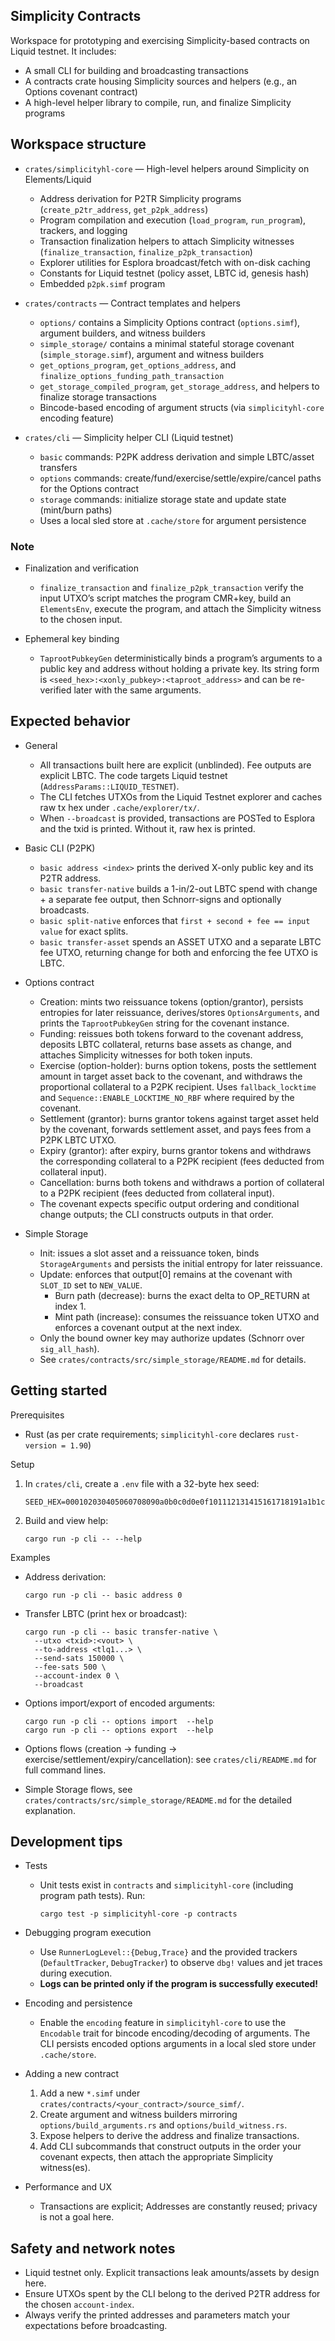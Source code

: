 ## Simplicity Contracts

Workspace for prototyping and exercising Simplicity-based contracts on Liquid testnet. It includes:
- A small CLI for building and broadcasting transactions
- A contracts crate housing Simplicity sources and helpers (e.g., an Options covenant contract)
- A high-level helper library to compile, run, and finalize Simplicity programs

## Workspace structure

- `crates/simplicityhl-core` — High-level helpers around Simplicity on Elements/Liquid
  - Address derivation for P2TR Simplicity programs (`create_p2tr_address`, `get_p2pk_address`)
  - Program compilation and execution (`load_program`, `run_program`), trackers, and logging
  - Transaction finalization helpers to attach Simplicity witnesses (`finalize_transaction`, `finalize_p2pk_transaction`)
  - Explorer utilities for Esplora broadcast/fetch with on-disk caching
  - Constants for Liquid testnet (policy asset, LBTC id, genesis hash)
  - Embedded `p2pk.simf` program

- `crates/contracts` — Contract templates and helpers
  - `options/` contains a Simplicity Options contract (`options.simf`), argument builders, and witness builders
  - `simple_storage/` contains a minimal stateful storage covenant (`simple_storage.simf`), argument and witness builders
  - `get_options_program`, `get_options_address`, and `finalize_options_funding_path_transaction`
  - `get_storage_compiled_program`, `get_storage_address`, and helpers to finalize storage transactions
  - Bincode-based encoding of argument structs (via `simplicityhl-core` encoding feature)

- `crates/cli` — Simplicity helper CLI (Liquid testnet)
  - `basic` commands: P2PK address derivation and simple LBTC/asset transfers
  - `options` commands: create/fund/exercise/settle/expire/cancel paths for the Options contract
  - `storage` commands: initialize storage state and update state (mint/burn paths)
  - Uses a local sled store at `.cache/store` for argument persistence

### Note

- Finalization and verification
  - `finalize_transaction` and `finalize_p2pk_transaction` verify the input UTXO’s script matches the program CMR+key, build an `ElementsEnv`, execute the program, and attach the Simplicity witness to the chosen input.

- Ephemeral key binding
  - `TaprootPubkeyGen` deterministically binds a program’s arguments to a public key and address without holding a private key. Its string form is `<seed_hex>:<xonly_pubkey>:<taproot_address>` and can be re-verified later with the same arguments.

## Expected behavior

- General
  - All transactions built here are explicit (unblinded). Fee outputs are explicit LBTC. The code targets Liquid testnet (`AddressParams::LIQUID_TESTNET`).
  - The CLI fetches UTXOs from the Liquid Testnet explorer and caches raw tx hex under `.cache/explorer/tx/`.
  - When `--broadcast` is provided, transactions are POSTed to Esplora and the txid is printed. Without it, raw hex is printed.

- Basic CLI (P2PK)
  - `basic address <index>` prints the derived X-only public key and its P2TR address.
  - `basic transfer-native` builds a 1-in/2-out LBTC spend with change + a separate fee output, then Schnorr-signs and optionally broadcasts.
  - `basic split-native` enforces that `first + second + fee == input value` for exact splits.
  - `basic transfer-asset` spends an ASSET UTXO and a separate LBTC fee UTXO, returning change for both and enforcing the fee UTXO is LBTC.

- Options contract
  - Creation: mints two reissuance tokens (option/grantor), persists entropies for later reissuance, derives/stores `OptionsArguments`, and prints the `TaprootPubkeyGen` string for the covenant instance.
  - Funding: reissues both tokens forward to the covenant address, deposits LBTC collateral, returns base assets as change, and attaches Simplicity witnesses for both token inputs.
  - Exercise (option-holder): burns option tokens, posts the settlement amount in target asset back to the covenant, and withdraws the proportional collateral to a P2PK recipient. Uses `fallback_locktime` and `Sequence::ENABLE_LOCKTIME_NO_RBF` where required by the covenant.
  - Settlement (grantor): burns grantor tokens against target asset held by the covenant, forwards settlement asset, and pays fees from a P2PK LBTC UTXO.
  - Expiry (grantor): after expiry, burns grantor tokens and withdraws the corresponding collateral to a P2PK recipient (fees deducted from collateral input).
  - Cancellation: burns both tokens and withdraws a portion of collateral to a P2PK recipient (fees deducted from collateral input).
  - The covenant expects specific output ordering and conditional change outputs; the CLI constructs outputs in that order.

- Simple Storage
  - Init: issues a slot asset and a reissuance token, binds `StorageArguments` and persists the initial entropy for later reissuance.
  - Update: enforces that output[0] remains at the covenant with `SLOT_ID` set to `NEW_VALUE`.
    - Burn path (decrease): burns the exact delta to OP_RETURN at index 1.
    - Mint path (increase): consumes the reissuance token UTXO and enforces a covenant output at the next index.
  - Only the bound owner key may authorize updates (Schnorr over `sig_all_hash`).
  - See `crates/contracts/src/simple_storage/README.md` for details.

## Getting started

Prerequisites
- Rust (as per crate requirements; `simplicityhl-core` declares `rust-version = 1.90`)

Setup
1. In `crates/cli`, create a `.env` file with a 32-byte hex seed:
   ```
   SEED_HEX=000102030405060708090a0b0c0d0e0f101112131415161718191a1b1c1d1e1f
   ```
2. Build and view help:
   ```
   cargo run -p cli -- --help
   ```

Examples
- Address derivation:
  ```
  cargo run -p cli -- basic address 0
  ```
- Transfer LBTC (print hex or broadcast):
  ```
  cargo run -p cli -- basic transfer-native \
    --utxo <txid>:<vout> \
    --to-address <tlq1...> \
    --send-sats 150000 \
    --fee-sats 500 \
    --account-index 0 \
    --broadcast
  ```
- Options import/export of encoded arguments:
  ```
  cargo run -p cli -- options import  --help
  cargo run -p cli -- options export  --help
  ```
- Options flows (creation → funding → exercise/settlement/expiry/cancellation): see `crates/cli/README.md` for full command lines.

- Simple Storage flows, see `crates/contracts/src/simple_storage/README.md` for the detailed explanation.

## Development tips

- Tests
  - Unit tests exist in `contracts` and `simplicityhl-core` (including program path tests). Run:
    ```
    cargo test -p simplicityhl-core -p contracts
    ```

- Debugging program execution
  - Use `RunnerLogLevel::{Debug,Trace}` and the provided trackers (`DefaultTracker`, `DebugTracker`) to observe `dbg!` values and jet traces during execution.
  - **Logs can be printed only if the program is successfully executed!** 

- Encoding and persistence
  - Enable the `encoding` feature in `simplicityhl-core` to use the `Encodable` trait for bincode encoding/decoding of arguments. The CLI persists encoded options arguments in a local sled store under `.cache/store`.

- Adding a new contract
  1. Add a new `*.simf` under `crates/contracts/<your_contract>/source_simf/`.
  2. Create argument and witness builders mirroring `options/build_arguments.rs` and `options/build_witness.rs`.
  3. Expose helpers to derive the address and finalize transactions.
  4. Add CLI subcommands that construct outputs in the order your covenant expects, then attach the appropriate Simplicity witness(es).

- Performance and UX
  - Transactions are explicit; Addresses are constantly reused; privacy is not a goal here.

## Safety and network notes

- Liquid testnet only. Explicit transactions leak amounts/assets by design here.
- Ensure UTXOs spent by the CLI belong to the derived P2TR address for the chosen `account-index`.
- Always verify the printed addresses and parameters match your expectations before broadcasting.